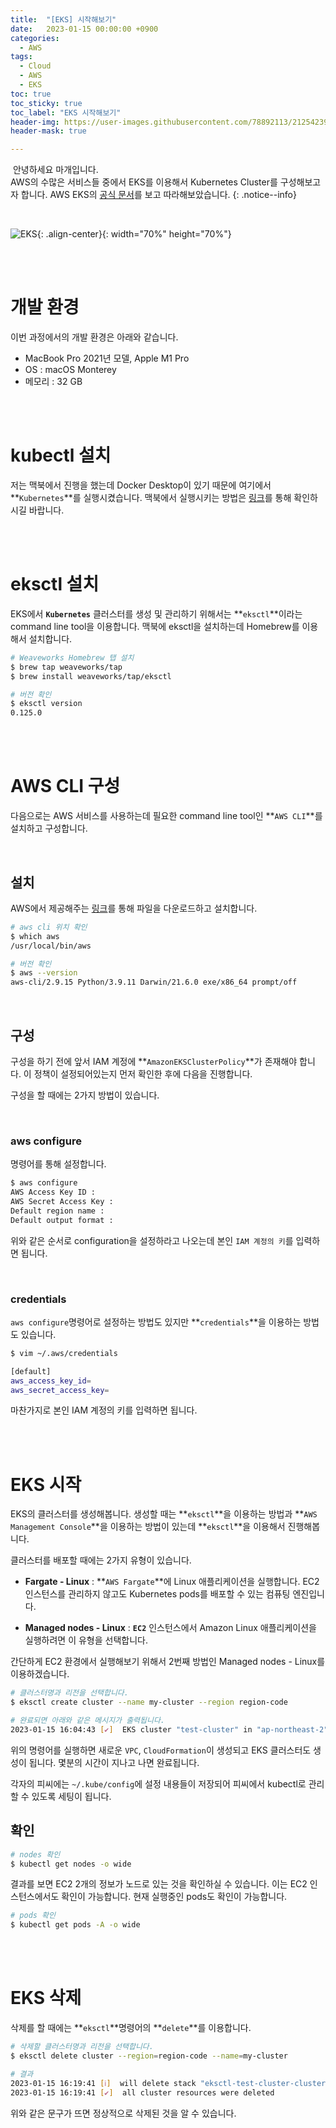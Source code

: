 ```yaml
---
title:  "[EKS] 시작해보기"
date:   2023-01-15 00:00:00 +0900
categories:
  - AWS
tags:
  - Cloud
  - AWS
  - EKS
toc: true
toc_sticky: true
toc_label: "EKS 시작해보기"
header-img: https://user-images.githubusercontent.com/78892113/212542390-43b73348-b551-421b-af80-7a0cfdcfa7dc.png
header-mask: true

---
```


&nbsp;안녕하세요 마개입니다.  
AWS의 수많은 서비스들 중에서 EKS를 이용해서 Kubernetes Cluster를 구성해보고자 합니다. AWS EKS의 <a href="https://docs.aws.amazon.com/ko_kr/eks/latest/userguide/getting-started.html">공식 문서</a>를 보고 따라해보았습니다.
{: .notice--info}

<br>

![EKS](https://user-images.githubusercontent.com/78892113/212542390-43b73348-b551-421b-af80-7a0cfdcfa7dc.png){: .align-center}{: width="70%" height="70%"} 

<br><br>

# 개발 환경

이번 과정에서의 개발 환경은 아래와 같습니다.
* MacBook Pro 2021년 모델, Apple M1 Pro
* OS : macOS Monterey
* 메모리 : 32 GB

<br><br>

# kubectl 설치

저는 맥북에서 진행을 했는데 Docker Desktop이 있기 때문에 여기에서 **`Kubernetes`**를 실행시켰습니다. 맥북에서 실행시키는 방법은 <a href="https://magaetube.github.io/devops/Kubernetes-for-Mac/">링크</a>를 통해 확인하시길 바랍니다.

<br><br>

# eksctl 설치

EKS에서 **`Kubernetes`** 클러스터를 생성 및 관리하기 위해서는 **`eksctl`**이라는 command line tool을 이용합니다. 맥북에 eksctl을 설치하는데 Homebrew를 이용해서 설치합니다.

```sh
# Weaveworks Homebrew 탭 설치
$ brew tap weaveworks/tap
$ brew install weaveworks/tap/eksctl

# 버전 확인
$ eksctl version
0.125.0
```

<br><br>

# AWS CLI 구성

다음으로는 AWS 서비스를 사용하는데 필요한 command line tool인 **`AWS CLI`**를 설치하고 구성합니다.

<br>

## 설치

AWS에서 제공해주는 <a href="https://awscli.amazonaws.com/AWSCLIV2.pkg">링크</a>를 통해 파일을 다운로드하고 설치합니다.

```sh
# aws cli 위치 확인
$ which aws
/usr/local/bin/aws

# 버전 확인
$ aws --version
aws-cli/2.9.15 Python/3.9.11 Darwin/21.6.0 exe/x86_64 prompt/off
```

<br>

## 구성

구성을 하기 전에 앞서 IAM 계정에 **`AmazonEKSClusterPolicy`**가 존재해야 합니다. 이 정책이 설정되어있는지 먼저 확인한 후에 다음을 진행합니다.

구성을 할 때에는 2가지 방법이 있습니다.

<br>

### aws configure

명령어를 통해 설정합니다.

```sh
$ aws configure
AWS Access Key ID : 
AWS Secret Access Key :
Default region name : 
Default output format :
```

위와 같은 순서로 configuration을 설정하라고 나오는데 본인 `IAM 계정의 키`를 입력하면 됩니다.

<br>

### credentials

`aws configure`명령어로 설정하는 방법도 있지만 **`credentials`**을 이용하는 방법도 있습니다.

```sh
$ vim ~/.aws/credentials

[default]
aws_access_key_id=
aws_secret_access_key=
```

마찬가지로 본인 IAM 계정의 키를 입력하면 됩니다.

<br><br>

# EKS 시작

EKS의 클러스터를 생성해봅니다. 생성할 때는 **`eksctl`**을 이용하는 방법과 **`AWS Management Console`**을 이용하는 방법이 있는데 **`eksctl`**을 이용해서 진행해봅니다.  


클러스터를 배포할 때에는 2가지 유형이 있습니다.
* **Fargate - Linux** : **`AWS Fargate`**에 Linux 애플리케이션을 실행합니다. EC2 인스턴스를 관리하지 않고도 Kubernetes pods를 배포할 수 있는 컴퓨팅 엔진입니다.

* **Managed nodes - Linux** : **`EC2`** 인스턴스에서 Amazon Linux 애플리케이션을 실행하려면 이 유형을 선택합니다.
  
간단하게 EC2 환경에서 실행해보기 위해서 2번째 방법인 Managed nodes - Linux를 이용하겠습니다.

```sh
# 클러스터명과 리전을 선택합니다.
$ eksctl create cluster --name my-cluster --region region-code

# 완료되면 아래와 같은 메시지가 출력됩니다.
2023-01-15 16:04:43 [✔]  EKS cluster "test-cluster" in "ap-northeast-2" region is ready
```

위의 명령어를 실행하면 새로운 `VPC`, `CloudFormation`이 생성되고 EKS 클러스터도 생성이 됩니다. 몇분의 시간이 지나고 나면 완료됩니다.

각자의 피씨에는 `~/.kube/config`에 설정 내용들이 저장되어 피씨에서 kubectl로 관리할 수 있도록 세팅이 됩니다.

## 확인

```sh
# nodes 확인
$ kubectl get nodes -o wide
```


결과를 보면 EC2 2개의 정보가 노드로 있는 것을 확인하실 수 있습니다. 이는 EC2 인스턴스에서도 확인이 가능합니다. 현재 실행중인 pods도 확인이 가능합니다.

```sh
# pods 확인
$ kubectl get pods -A -o wide
```

<br><br>

# EKS 삭제

삭제를 할 때에는 **`eksctl`**명령어의 **`delete`**를 이용합니다.

```sh
# 삭제할 클러스터명과 리전을 선택합니다.
$ eksctl delete cluster --region=region-code --name=my-cluster

# 결과
2023-01-15 16:19:41 [ℹ]  will delete stack "eksctl-test-cluster-cluster"
2023-01-15 16:19:41 [✔]  all cluster resources were deleted
```

위와 같은 문구가 뜨면 정상적으로 삭제된 것을 알 수 있습니다.
